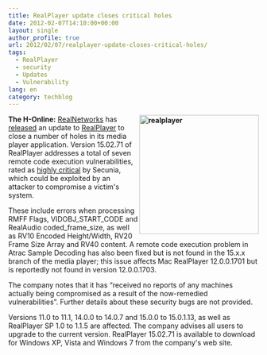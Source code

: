 ```yaml
---
title: RealPlayer update closes critical holes
date: 2012-02-07T14:10:00+00:00
layout: single
author_profile: true
url: 2012/02/07/realplayer-update-closes-critical-holes/
tags:
  - RealPlayer
  - security
  - Updates
  - Vulnerability
lang: en
category: techblog
---
```

**[<img title="realplayer" border="0" alt="realplayer" align="right" src="http://lh6.ggpht.com/-cMrKB5jN4jY/TzEp37P1-8I/AAAAAAAAEiA/JWUTCNdG9j4/realplayer_thumb%25255B1%25255D.png?imgmax=800" width="240" height="240" />](http://lh3.ggpht.com/-AacTz9ZEpxg/TzEpymDb0fI/AAAAAAAAEh4/BEZHmoN5uL8/s1600-h/realplayer%25255B3%25255D.png)The H-Online:** [RealNetworks](http://www.realnetworks.com/) has [released](http://service.real.com/realplayer/security/02062012_player/en/) an update to [RealPlayer](http://www.real.com/realplayer) to close a number of holes in its media player application. Version 15.02.71 of RealPlayer addresses a total of seven remote code execution vulnerabilities, rated as [highly critical](http://secunia.com/advisories/47896/) by Secunia, which could be exploited by an attacker to compromise a victim's system. 

These include errors when processing RMFF Flags, VIDOBJ\_START\_CODE and RealAudio coded\_frame\_size, as well as RV10 Encoded Height/Width, RV20 Frame Size Array and RV40 content. A remote code execution problem in Atrac Sample Decoding has also been fixed but is not found in the 15.x.x branch of the media player; this issue affects Mac RealPlayer 12.0.0.1701 but is reportedly not found in version 12.0.0.1703. 

The company notes that it has &#8220;received no reports of any machines actually being compromised as a result of the now-remedied vulnerabilities&#8221;. Further details about these security bugs are not provided. 

Versions 11.0 to 11.1, 14.0.0 to 14.0.7 and 15.0.0 to 15.0.1.13, as well as RealPlayer SP 1.0 to 1.1.5 are affected. The company advises all users to upgrade to the current version. RealPlayer 15.02.71 is available to download for Windows XP, Vista and Windows 7 from the company's web site.